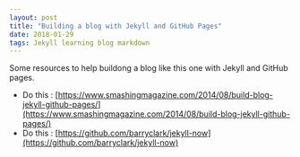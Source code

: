 ```yaml
---
layout: post
title: "Building a blog with Jekyll and GitHub Pages"
date: 2018-01-29
tags: Jekyll learning blog markdown
---
```


Some resources to help buildong a blog like this one with Jekyll and GitHub pages.

- Do this : [https://www.smashingmagazine.com/2014/08/build-blog-jekyll-github-pages/](https://www.smashingmagazine.com/2014/08/build-blog-jekyll-github-pages/)
- Do this : [https://github.com/barryclark/jekyll-now](https://github.com/barryclark/jekyll-now)
